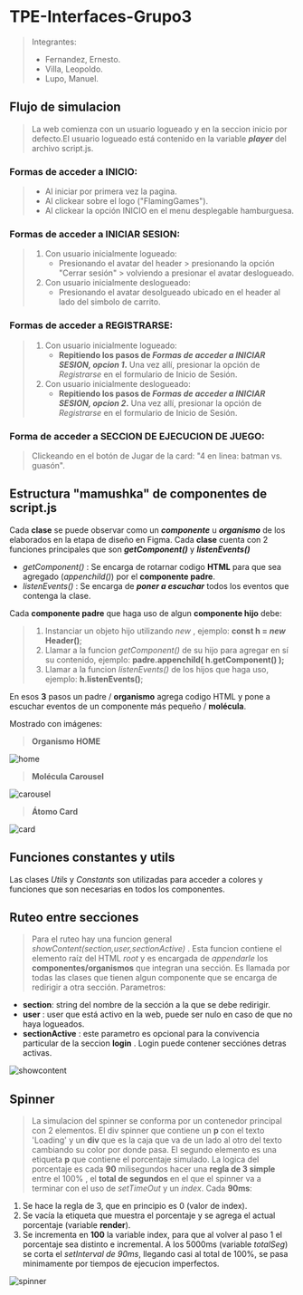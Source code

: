 # TPE-Interfaces-Grupo3
> Integrantes:
> - Fernandez, Ernesto.
> - Villa, Leopoldo.
> - Lupo, Manuel.

 ## Flujo de simulacion
 > La web comienza con un usuario logueado y en la seccion inicio por defecto.El usuario logueado está contenido en la variable ***player*** del archivo script.js.
 
 ### Formas de acceder a **INICIO**:
> - Al iniciar por primera vez la pagina.
> - Al clickear sobre el logo ("FlamingGames").
> - Al clickear la opción INICIO en el menu desplegable hamburguesa.

### Formas de acceder a **INICIAR SESION**:
> 1. Con usuario inicialmente logueado:
>    - Presionando el avatar del header > presionando la opción "Cerrar sesión" > volviendo a presionar el avatar deslogueado.
> 2. Con usuario inicialmente deslogueado:
>    - Presionando el avatar desolgueado ubicado en el header al lado del simbolo de carrito.

### Formas de acceder a **REGISTRARSE**:
> 1. Con usuario inicialmente logueado:
>    - **Repitiendo los pasos de _Formas de acceder a INICIAR SESION, opcion 1_.** Una vez allí, presionar la opción de *Registrarse* en el formulario de Inicio de Sesión.
> 2. Con usuario inicialmente deslogueado:
>    - **Repitiendo los pasos de _Formas de acceder a INICIAR SESION, opcion 2_.** Una vez allí, presionar la opción de *Registrarse* en el formulario de Inicio de Sesión.

### Forma de acceder a **SECCION DE EJECUCION DE JUEGO**:
> Clickeando en el botón de Jugar de la card: "4 en linea: batman vs. guasón".

## Estructura "mamushka" de componentes de script.js
Cada **clase** se puede observar como un ***componente*** u ***organismo*** de los elaborados en la etapa de diseño en Figma.
Cada **clase** cuenta con 2 funciones principales que son ***getComponent()*** y ***listenEvents()***
 - *getComponent()* : Se encarga de rotarnar codigo **HTML** para que sea agregado (*appenchild()*) por el **componente padre**. 
 - *listenEvents()* : Se encarga de ***poner a escuchar*** todos los eventos que contenga la clase.
 
 Cada **componente padre** que haga uso de algun **componente hijo** debe:
 >  1. Instanciar un objeto hijo utilizando _new_ , ejemplo: **const h = _new_ Header()**;
 >  2. Llamar a la funcion _getComponent()_ de su hijo para agregar en sí su contenido, ejemplo: **padre.appenchild( h.getComponent() );**
 >  3. Llamar a la funcion _listenEvents()_ de los hijos que haga uso, ejemplo: **h.listenEvents()**;

   En esos **3** pasos un padre / **organismo** agrega codigo HTML y pone a escuchar eventos de un componente más pequeño / **molécula**.

Mostrado con imágenes:

> **Organismo HOME**

![home](./src/static/docs/home.PNG)

> **Molécula Carousel**

![carousel](./src/static/docs/carousel.PNG)

> **Átomo Card**

![card](./src/static/docs/card.PNG)
 
## Funciones constantes y utils
Las clases *Utils* y *Constants* son utilizadas para acceder a colores y funciones que son necesarias en todos los componentes.

## Ruteo entre secciones
> Para el ruteo hay una funcion general *showContent(section,user,sectionActive)* . Esta funcion contiene el elemento raíz del HTML *root* y es encargada de *appendarle* los **componentes/organismos** que integran una sección. Es llamada por todas las clases que tienen algun componente que se encarga de redirigir a otra sección.
 Parametros:
 - **section**: string del nombre de la sección a la que se debe redirigir.
 - **user** : user que está activo en la web, puede ser nulo en caso de que no haya logueados.
 - **sectionActive** : este parametro es opcional para la convivencia particular de la seccion **login** . Login puede contener secciónes detras activas.

 ![showcontent](./src/static/docs/showcontent.PNG) 

## Spinner
> La simulacion del spinner se conforma por un contenedor principal con 2 elementos. El div spinner que contiene un **p** con el texto 'Loading' y un **div** que es la 
 caja que va de un lado al otro del texto cambiando su color por donde pasa. El segundo elemento es una etiqueta **p** que contiene el porcentaje simulado. 
 La logica del porcentaje es cada **90** milisegundos hacer una **regla de 3 simple** entre el 100% , el **total de segundos** en el que el spinner va a terminar con el uso de *setTimeOut* y un *index*.
 Cada **90ms**: 
 1. Se hace la regla de 3, que en principio es 0 (valor de index).
 2. Se vacía la etiqueta que muestra el porcentaje y se agrega el actual porcentaje (variable **render**).
 3. Se incrementa en **100** la variable index, para que al volver al paso 1 el porcentaje sea distinto e incremental.
 A los 5000ms (variable *totalSeg*) se corta el *setInterval de 90ms*, llegando casi al total de 100%, se pasa minimamente por tiempos de ejecucion imperfectos.

 ![spinner](./src/static/docs/spinner.PNG) 